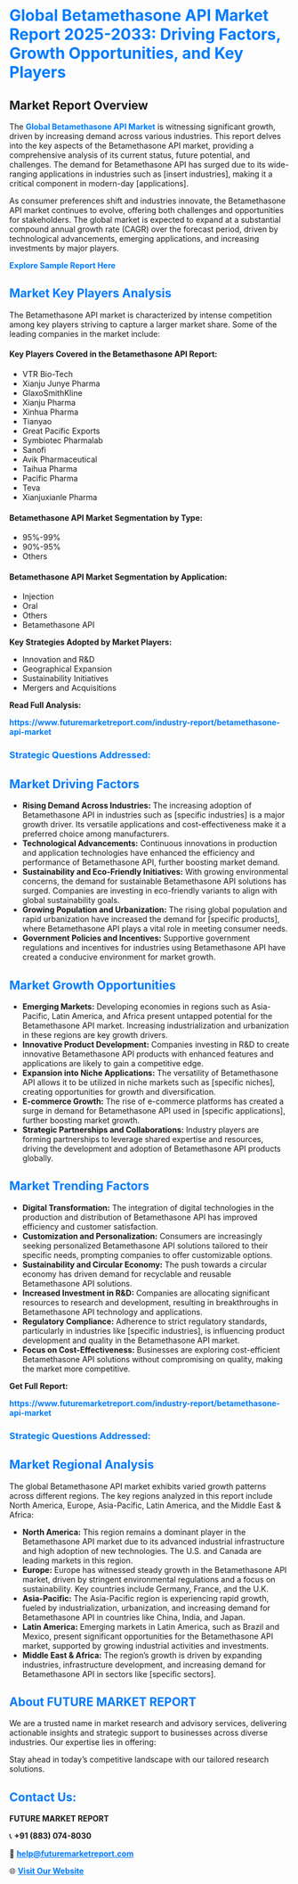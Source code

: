 <h1 style="color: #007BFF;">Global Betamethasone API Market Report 2025-2033: Driving Factors, Growth Opportunities, and Key Players</h1>

<section id="overview">
<h2>Market Report Overview</h2>
<p>The <a href="https://www.futuremarketreport.com/industry-report/betamethasone-api-market" style="color: #007BFF; text-decoration: none;"><strong>Global Betamethasone API Market</strong></a> is witnessing significant growth, driven by increasing demand across various industries. This report delves into the key aspects of the Betamethasone API market, providing a comprehensive analysis of its current status, future potential, and challenges. The demand for Betamethasone API has surged due to its wide-ranging applications in industries such as [insert industries], making it a critical component in modern-day [applications].</p>
<p>As consumer preferences shift and industries innovate, the Betamethasone API market continues to evolve, offering both challenges and opportunities for stakeholders. The global market is expected to expand at a substantial compound annual growth rate (CAGR) over the forecast period, driven by technological advancements, emerging applications, and increasing investments by major players.</p>
</section>

<section id="overview">
<p><a href="https://www.futuremarketreport.com/request-sample/reportId=122388" style="color: #007BFF; text-decoration: none;"><strong>Explore Sample Report Here</strong></a></p>
</section>

<section id="key-players">
<h2 style="color: #007BFF;">Market Key Players Analysis</h2>
<p>The Betamethasone API market is characterized by intense competition among key players striving to capture a larger market share. Some of the leading companies in the market include:</p>
<h4>Key Players Covered in the Betamethasone API Report:</h4>
<ul><li>VTR Bio-Tech</li><li>Xianju Junye Pharma</li><li>GlaxoSmithKline</li><li>Xianju Pharma</li><li>Xinhua Pharma</li><li>Tianyao</li><li>Great Pacific Exports</li><li>Symbiotec Pharmalab</li><li>Sanofi</li><li>Avik Pharmaceutical</li><li>Taihua Pharma</li><li>Pacific Pharma</li><li>Teva</li><li>Xianjuxianle Pharma</li></ul>
<h4>Betamethasone API Market Segmentation by Type:</h4>
<ul><li>95%-99%</li><li>90%-95%</li><li>Others</li></ul>

<h4>Betamethasone API Market Segmentation by Application:</h4>
<ul><li>Injection</li><li>Oral</li><li>Others</li><li>Betamethasone API</li></ul>
<p><strong>Key Strategies Adopted by Market Players:</strong></p>
<ul>
<li>Innovation and R&D</li>
<li>Geographical Expansion</li>
<li>Sustainability Initiatives</li>
<li>Mergers and Acquisitions</li>
</ul>
</section>

<section>
<p><strong>Read Full Analysis: </strong></p><a href="https://www.futuremarketreport.com/industry-report/betamethasone-api-market" style="color: #007BFF; text-decoration: none;"><strong>https://www.futuremarketreport.com/industry-report/betamethasone-api-market</strong></a>
<h3 style="color: #007BFF;">Strategic Questions Addressed:</h3>
</section>

<section id="driving-factors">
<h2 style="color: #007BFF;">Market Driving Factors</h2>
<ul>
<li><strong>Rising Demand Across Industries:</strong> The increasing adoption of Betamethasone API in industries such as [specific industries] is a major growth driver. Its versatile applications and cost-effectiveness make it a preferred choice among manufacturers.</li>
<li><strong>Technological Advancements:</strong> Continuous innovations in production and application technologies have enhanced the efficiency and performance of Betamethasone API, further boosting market demand.</li>
<li><strong>Sustainability and Eco-Friendly Initiatives:</strong> With growing environmental concerns, the demand for sustainable Betamethasone API solutions has surged. Companies are investing in eco-friendly variants to align with global sustainability goals.</li>
<li><strong>Growing Population and Urbanization:</strong> The rising global population and rapid urbanization have increased the demand for [specific products], where Betamethasone API plays a vital role in meeting consumer needs.</li>
<li><strong>Government Policies and Incentives:</strong> Supportive government regulations and incentives for industries using Betamethasone API have created a conducive environment for market growth.</li>
</ul>
</section>

<section id="growth-opportunities">
<h2 style="color: #007BFF;">Market Growth Opportunities</h2>
<ul>
<li><strong>Emerging Markets:</strong> Developing economies in regions such as Asia-Pacific, Latin America, and Africa present untapped potential for the Betamethasone API market. Increasing industrialization and urbanization in these regions are key growth drivers.</li>
<li><strong>Innovative Product Development:</strong> Companies investing in R&D to create innovative Betamethasone API products with enhanced features and applications are likely to gain a competitive edge.</li>
<li><strong>Expansion into Niche Applications:</strong> The versatility of Betamethasone API allows it to be utilized in niche markets such as [specific niches], creating opportunities for growth and diversification.</li>
<li><strong>E-commerce Growth:</strong> The rise of e-commerce platforms has created a surge in demand for Betamethasone API used in [specific applications], further boosting market growth.</li>
<li><strong>Strategic Partnerships and Collaborations:</strong> Industry players are forming partnerships to leverage shared expertise and resources, driving the development and adoption of Betamethasone API products globally.</li>
</ul>
</section>

<section id="trending-factors">
<h2 style="color: #007BFF;">Market Trending Factors</h2>
<ul>
<li><strong>Digital Transformation:</strong> The integration of digital technologies in the production and distribution of Betamethasone API has improved efficiency and customer satisfaction.</li>
<li><strong>Customization and Personalization:</strong> Consumers are increasingly seeking personalized Betamethasone API solutions tailored to their specific needs, prompting companies to offer customizable options.</li>
<li><strong>Sustainability and Circular Economy:</strong> The push towards a circular economy has driven demand for recyclable and reusable Betamethasone API solutions.</li>
<li><strong>Increased Investment in R&D:</strong> Companies are allocating significant resources to research and development, resulting in breakthroughs in Betamethasone API technology and applications.</li>
<li><strong>Regulatory Compliance:</strong> Adherence to strict regulatory standards, particularly in industries like [specific industries], is influencing product development and quality in the Betamethasone API market.</li>
<li><strong>Focus on Cost-Effectiveness:</strong> Businesses are exploring cost-efficient Betamethasone API solutions without compromising on quality, making the market more competitive.</li>
</ul>
</section>

<section>
<p><strong>Get Full Report: </strong></p><a href="https://www.futuremarketreport.com/industry-report/betamethasone-api-market" style="color: #007BFF; text-decoration: none;"><strong>https://www.futuremarketreport.com/industry-report/betamethasone-api-market</strong></a>
<h3 style="color: #007BFF;">Strategic Questions Addressed:</h3>
</section>


<section id="regional-analysis">
<h2 style="color: #007BFF;">Market Regional Analysis</h2>
<p>The global Betamethasone API market exhibits varied growth patterns across different regions. The key regions analyzed in this report include North America, Europe, Asia-Pacific, Latin America, and the Middle East & Africa:</p>
<ul>
<li><strong>North America:</strong> This region remains a dominant player in the Betamethasone API market due to its advanced industrial infrastructure and high adoption of new technologies. The U.S. and Canada are leading markets in this region.</li>
<li><strong>Europe:</strong> Europe has witnessed steady growth in the Betamethasone API market, driven by stringent environmental regulations and a focus on sustainability. Key countries include Germany, France, and the U.K.</li>
<li><strong>Asia-Pacific:</strong> The Asia-Pacific region is experiencing rapid growth, fueled by industrialization, urbanization, and increasing demand for Betamethasone API in countries like China, India, and Japan.</li>
<li><strong>Latin America:</strong> Emerging markets in Latin America, such as Brazil and Mexico, present significant opportunities for the Betamethasone API market, supported by growing industrial activities and investments.</li>
<li><strong>Middle East & Africa:</strong> The region’s growth is driven by expanding industries, infrastructure development, and increasing demand for Betamethasone API in sectors like [specific sectors].</li>
</ul>
</section>

<footer>
<h2 style="color: #007BFF;">About FUTURE MARKET REPORT</h2>
<p>We are a trusted name in market research and advisory services, delivering actionable insights and strategic support to businesses across diverse industries. Our expertise lies in offering:</p>

<p>Stay ahead in today’s competitive landscape with our tailored research solutions.</p>

<h2 style="color: #007BFF;">Contact Us:</h2>
<p><strong>FUTURE MARKET REPORT</strong></p>
<p>📞 <strong>+91 (883) 074-8030</strong></p>
<p>📧 <strong><a href="mailto:help@futuremarketreport.com" style="color: #007BFF;">help@futuremarketreport.com</a></strong></p>
<p>🌐 <strong><a href="https://www.futuremarketreport.com/" style="color: #007BFF;">Visit Our Website</a></strong></p>
</footer>